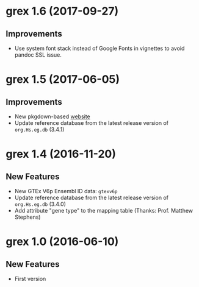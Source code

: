# grex 1.6 (2017-09-27)

## Improvements

- Use system font stack instead of Google Fonts in vignettes to avoid pandoc SSL issue.

# grex 1.5 (2017-06-05)

## Improvements

- New pkgdown-based [website](https://nanx.me/grex/)
- Update reference database from the latest release version of `org.Hs.eg.db` (3.4.1)

# grex 1.4 (2016-11-20)

## New Features

- New GTEx V6p Ensembl ID data: `gtexv6p`
- Update reference database from the latest release version of `org.Hs.eg.db` (3.4.0)
- Add attribute "gene type" to the mapping table (Thanks: Prof. Matthew Stephens)

# grex 1.0 (2016-06-10)

## New Features

- First version

